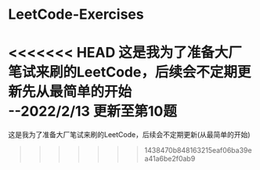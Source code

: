 # LeetCode-Exercises
<<<<<<< HEAD
这是我为了准备大厂笔试来刷的LeetCode，后续会不定期更新先从最简单的开始</br>
--2022/2/13
更新至第10题
=======
这是我为了准备大厂笔试来刷的LeetCode，后续会不定期更新(从最简单的开始)
>>>>>>> 1438470b848163215eaf06ba39ea41a6be2f0ab9
